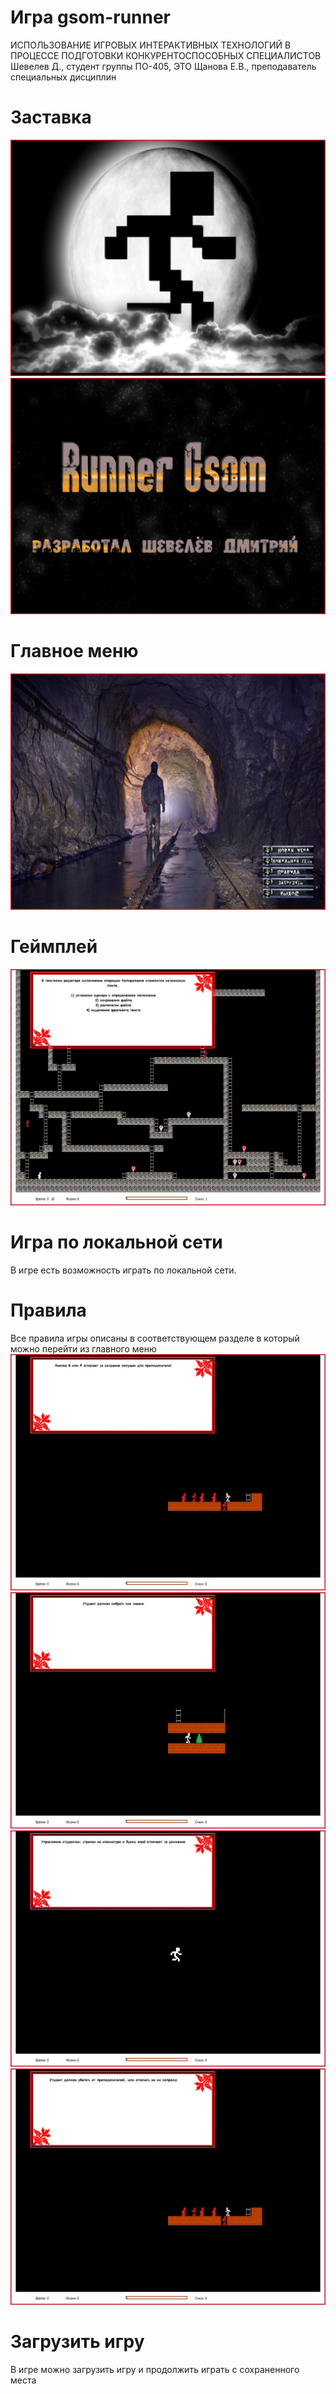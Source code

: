 # Игра gsom-runner 

ИСПОЛЬЗОВАНИЕ ИГРОВЫХ ИНТЕРАКТИВНЫХ ТЕХНОЛОГИЙ В ПРОЦЕССЕ ПОДГОТОВКИ КОНКУРЕНТОСПОСОБНЫХ СПЕЦИАЛИСТОВ
Шевелев Д., студент группы ПО-405, ЭТО
Щанова Е.В., преподаватель специальных дисциплин

# Заставка
![](https://github.com/shevelevd/gsom-runner/blob/main/pics/img2.jpg)
![](https://github.com/shevelevd/gsom-runner/blob/main/pics/img8.jpg)
# Главное меню
![](https://github.com/shevelevd/gsom-runner/blob/main/pics/img3.jpg)
# Геймплей
![](https://github.com/shevelevd/gsom-runner/blob/main/pics/img1.jpg)
# Игра по локальной сети
В игре есть возможность играть по локальной сети.
# Правила
Все правила игры описаны в соответствующем разделе в который можно перейти из главного меню
![](https://github.com/shevelevd/gsom-runner/blob/main/pics/img4.jpg)
![](https://github.com/shevelevd/gsom-runner/blob/main/pics/img5.jpg)
![](https://github.com/shevelevd/gsom-runner/blob/main/pics/img6.jpg)
![](https://github.com/shevelevd/gsom-runner/blob/main/pics/img7.jpg)
# Загрузить игру
В игре можно загрузить игру и продолжить играть с сохраненного места
